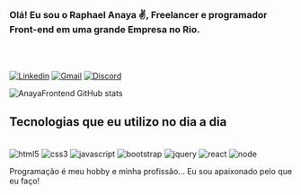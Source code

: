 ### Olá! Eu sou o Raphael Anaya ✌️, Freelancer e programador Front-end em uma grande Empresa no Rio.
<br/><br/>

[![Linkedin](https://img.shields.io/badge/LinkedIn-0077B5?style=for-the-badge&logo=linkedin&logoColor=white)](https://www.linkedin.com/in/raphael-anaya/)
[![Gmail](https://img.shields.io/badge/Gmail-D14836?style=for-the-badge&logo=gmail&logoColor=white)](anaya.frontend@gmail.com)
[![Discord](https://img.shields.io/badge/Discord-7289DA?style=for-the-badge&logo=discord&logoColor=white)](https://discord.gg/Raphael-Anaya#0970)

![AnayaFrontend GitHub stats](https://github-readme-stats.vercel.app/api?username=AnayaFrontend&show_icons=true&theme=dark)

## Tecnologias que eu utilizo no dia a dia

<div style="display: inline-block"><br/>
  <img align="center" alt="html5" src="https://img.shields.io/badge/HTML5-E34F26?style=for-the-badge&logo=html5&logoColor=white" />
  <img align="center" alt="css3" src="https://img.shields.io/badge/CSS3-1572B6?style=for-the-badge&logo=css3&logoColor=white" />
  <img align="center" alt="javascript" src="https://img.shields.io/badge/JavaScript-F7DF1E?style=for-the-badge&logo=javascript&logoColor=black" />
  <img align="center" alt="bootstrap" src="https://img.shields.io/badge/Bootstrap-563D7C?style=for-the-badge&logo=bootstrap&logoColor=white" />
  <img align="center" alt="jquery" src="https://img.shields.io/badge/jQuery-0769AD?style=for-the-badge&logo=jquery&logoColor=white" />
  <img align="center" alt="react" src="https://img.shields.io/badge/React-20232A?style=for-the-badge&logo=react&logoColor=61DAFB" />
  <img align="center" alt="node" src="https://img.shields.io/badge/Node.js-43853D?style=for-the-badge&logo=node.js&logoColor=white" />
</div><br/>

Programação é meu hobby e minha profissão... Eu sou apaixonado pelo que eu faço!

